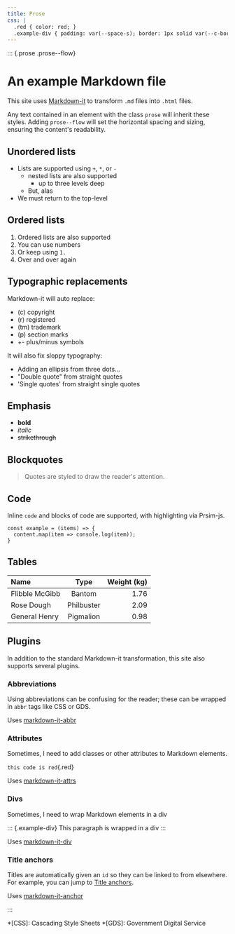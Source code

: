 ```yaml
---
title: Prose
css: |
  .red { color: red; }
  .example-div { padding: var(--space-s); border: 1px solid var(--c-border); }
---
```

::: {.prose .prose--flow}
# An example Markdown file
This site uses [Markdown-it](https://github.com/markdown-it/markdown-it) to transform `.md` files into `.html` files.

Any text contained in an element with the class `prose` will inherit these styles. Adding `prose--flow` will set the horizontal spacing and sizing, ensuring the content's readability.

## Unordered lists

* Lists are supported using `+`, `*`, or `-`
  - nested lists are also supported
    + up to three levels deep
  - But, alas
* We must return to the top-level

## Ordered lists

1. Ordered lists are also supported
2. You can use numbers
1. Or keep using `1.`
1. Over and over again 

## Typographic replacements

Markdown-it will auto replace: 

* (c) copyright
* (r) registered
* (tm) trademark 
* (p) section marks
* +- plus/minus symbols

It will also fix sloppy typography:

* Adding an ellipsis from three dots...
* "Double quote" from straight quotes
* 'Single quotes' from straight single quotes

## Emphasis

* **bold**
* _italic_
* ~~strikethrough~~

## Blockquotes
> Quotes are styled to draw the reader's attention.

## Code
Inline `code` and blocks of code are supported, with highlighting via Prsim-js.

``` {.language-js}
const example = (items) => {
  content.map(item => console.log(item));
}
```

## Tables

| Name | Type | Weight (kg) |
| :- | :-: | -: |
| Flibble McGibb | Bantom | 1.76 |
| Rose Dough | Philbuster | 2.09 |
| General Henry | Pigmalion | 0.98 |

## Plugins

In addition to the standard Markdown-it transformation, this site also supports several plugins.

### Abbreviations
Using abbreviations can be confusing for the reader; these can be wrapped in `abbr` tags like CSS or GDS.

Uses [markdown-it-abbr](https://github.com/markdown-it/markdown-it-abbr)

### Attributes
Sometimes, I need to add classes or other attributes to Markdown elements.

`this code is red`{.red}

Uses [markdown-it-attrs](https://github.com/arve0/markdown-it-attrs)

### Divs
Sometimes, I need to wrap Markdown elements in a div

::: {.example-div}
This paragraph is wrapped in a div
:::

Uses [markdown-it-div](https://github.com/kickscondor/markdown-it-div)

### Title anchors
Titles are automatically given an `id` so they can be linked to from elsewhere. For example, you can jump to [Title anchors](#title-anchors).

Uses [markdown-it-anchor](https://github.com/valeriangalliat/markdown-it-anchor) 

:::

*[CSS]: Cascading Style Sheets
*[GDS]: Government Digital Service